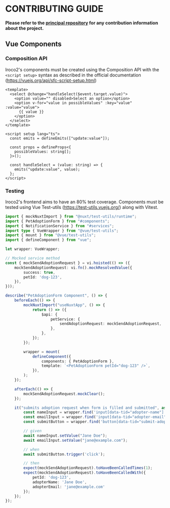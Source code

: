 # CONTRIBUTING GUIDE

**Please refer to the [principal repository](https://github.com/ippontech/iroco2/blob/main/contribute/CONTRIBUTING.md) for any contribution information about the project.**

## Vue Components

### Composition API
Iroco2's components must be created using the Composition API with the `<script setup>` syntax as described in the official documentation (https://vuejs.org/api/sfc-script-setup.html)

```vue
<template>
  <select @change="handleSelect($event.target.value)">
    <option value="" disabled>Select an option</option>
    <option v-for="value in possibleValues" :key="value" :value="value">
      {{ value }}
    </option>
  </select>
</template>

<script setup lang="ts">
  const emits = defineEmits(["update:value"]);

  const props = defineProps<{
    possibleValues: string[];
  }>();

  const handleSelect = (value: string) => {
    emits("update:value", value);
  };
</script>
```

### Testing
Iroco2's frontend aims to have an 80% test coverage. Components must be tested using Vue Test-utils (https://test-utils.vuejs.org/) along with Vitest.


```ts
import { mockNuxtImport } from "@nuxt/test-utils/runtime";
import { PetAdoptionForm } from "#components";
import { NotificationService } from "#services";
import type { VueWrapper } from "@vue/test-utils";
import { mount } from "@vue/test-utils";
import { defineComponent } from "vue";

let wrapper: VueWrapper;

// Mocked service method
const { mockSendAdoptionRequest } = vi.hoisted(() => ({
	mockSendAdoptionRequest: vi.fn().mockResolvedValue({
		success: true,
		petId: 'dog-123',
	}),
}));

describe("PetAdoptionForm Component", () => {
	beforeEach(() => {
		mockNuxtImport("useNuxtApp", () => {
			return () => ({
				$api: {
					petService: {
						sendAdoptionRequest: mockSendAdoptionRequest,
					},
				},
			});
		});

		wrapper = mount(
			defineComponent({
				components: { PetAdoptionForm },
				template: `<PetAdoptionForm petId="dog-123" />`,
			}),
		);
	});

	afterEach(() => {
		mockSendAdoptionRequest.mockClear();
	});

	it("submits adoption request when form is filled and submitted", async () => {
		const nameInput = wrapper.find('input[data-tid="adopter-name"]');
		const emailInput = wrapper.find('input[data-tid="adopter-email"]');
		const submitButton = wrapper.find('button[data-tid="submit-adoption"]');

		// given
		await nameInput.setValue("Jane Doe");
		await emailInput.setValue("jane@example.com");

		// when
		await submitButton.trigger('click');

		// then
		expect(mockSendAdoptionRequest).toHaveBeenCalledTimes(1);
		expect(mockSendAdoptionRequest).toHaveBeenCalledWith({
			petId: 'dog-123',
			adopterName: 'Jane Doe',
			adopterEmail: 'jane@example.com'
		});
	});
});

```